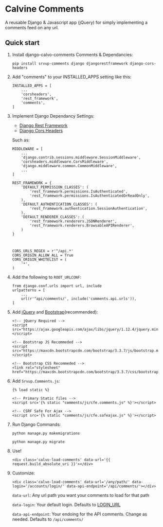 Calvine Comments
================

A reusable Django & Javascript app (jQuery) for simply implementing a comments feed on any url.


Quick start
-----------
1. Install django-calvo-comments Comments & Dependancies:

    ```
    pip install srvup-comments django djangorestframework django-cors-headers
    ```
    

2. Add "comments" to your INSTALLED_APPS setting like this:

    ```
    INSTALLED_APPS = [
        ...
        'corsheaders', 
        'rest_framework',
        'comments',
    ]
    ```

3. Implement Django Dependancy Settings:
    - [Django Rest Framework](http://www.django-rest-framework.org/)
    - [Django Cors Headers](https://github.com/ottoyiu/django-cors-headers)

    Such as:
    ```
    MIDDLEWARE = [
        ...
        'django.contrib.sessions.middleware.SessionMiddleware',
        'corsheaders.middleware.CorsMiddleware',
        'django.middleware.common.CommonMiddleware',
        ...
    ]

    REST_FRAMEWORK = {
        'DEFAULT_PERMISSION_CLASSES': (
            'rest_framework.permissions.IsAuthenticated',
            'rest_framework.permissions.IsAuthenticatedOrReadOnly',
        ),
        'DEFAULT_AUTHENTICATION_CLASSES': (
            'rest_framework.authentication.SessionAuthentication',
        ),
        'DEFAULT_RENDERER_CLASSES': (
            'rest_framework.renderers.JSONRenderer',
            'rest_framework.renderers.BrowsableAPIRenderer',
        )
    }



    CORS_URLS_REGEX = r'^/api.*'
    CORS_ORIGIN_ALLOW_ALL = True
    CORS_ORIGIN_WHITELIST = (
        '*',
    )

    ```

4. Add the following to `ROOT_URLCONF`:
    ```
    from django.conf.urls import url, include
    urlpatterns = [
        ...
        url(r'^api/comments/', include('comments.api.urls')),
    ]
    ```


5. Add [jQuery](http://jquery.com/) and [Bootstrap](http://getbootstrap.com/)(recommended):
    ```
    <!-- jQuery Required -->
    <script src="https://ajax.googleapis.com/ajax/libs/jquery/1.12.4/jquery.min.js"></script>

    <!-- Bootstrap JS Recommeded -->
    <script src="https://maxcdn.bootstrapcdn.com/bootstrap/3.3.7/js/bootstrap.min.js"></script>

    <!-- Bootstrap CSS Recommeded -->
    <link rel="stylesheet" href="https://maxcdn.bootstrapcdn.com/bootstrap/3.3.7/css/bootstrap.min.css">
    ```


6. Add `Srvup.Comments.js`:
    ```
    {% load static %} 

    <!-- Primary Static files -->
    <script src='{% static "comments/js/cfe.comments.js" %}'></script>

    <!-- CSRF Safe For Ajax -->
    <script src='{% static "comments/js/cfe.safeajax.js" %}'></script>
    ```

7. Run Django Commands:
    ```
    python manage.py makemigrations

    python manage.py migrate
    ```

8. Use!
    ```
    <div class='calvo-load-comments' data-url='{{ request.build_absolute_uri }}'></div>
    ```


9. Customize:
    ```
    <div class='calvo-load-comments' data-url='/any/path/' data-login='/accounts/login/' data-api-endpoint='/api/comments/'></div>
    ```

    `data-url`: Any url path you want your comments to load for that path

    `data-login`: Your default login. Defaults to [LOGIN_URL](https://docs.djangoproject.com/en/1.10/ref/settings/#std:setting-LOGIN_URL)

    `data-api-endpoint`: Your endoing for the API comments. Change as needed. Defaults to `/api/comments/`
